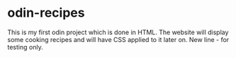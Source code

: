 # odin-recipes
This is my first odin project which is done in HTML.
The website will display some cooking recipes and will have CSS applied to it later on.
New line - for testing only.